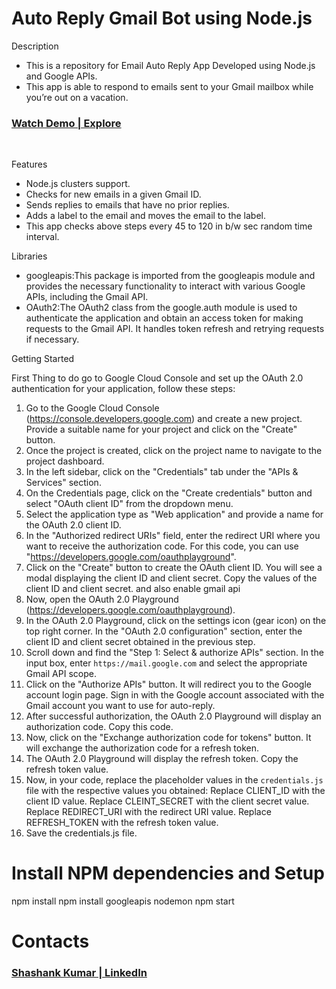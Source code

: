 # Auto Reply Gmail Bot using Node.js 

Description
- This is a repository for Email Auto Reply App Developed using Node.js and Google APIs.
- This app  is able to respond to emails sent to your Gmail mailbox while you’re out on a vacation.

<h3> <a href = "https://www.linkedin.com/in/stellarshank/"> Watch Demo | Explore</a> </h3><br>

 Features
- Node.js clusters support.
- Checks for new emails in a given Gmail ID.
- Sends replies to emails that have no prior replies.
- Adds a label to the email and moves the email to the label.
- This app checks above steps every 45 to 120 in b/w sec  random time interval. 

 Libraries  
- googleapis:This package is imported from the googleapis module and provides the necessary functionality to interact
   with various Google APIs, including the Gmail API.
- OAuth2:The OAuth2 class from the google.auth module is used to authenticate the application and obtain an access
   token for making requests to the Gmail API. It handles token refresh and retrying requests if necessary. 

 Getting Started

First Thing to do go to Google Cloud Console and set up the OAuth 2.0 authentication for
your application, follow these steps:
1. Go to the Google Cloud Console (https://console.developers.google.com) and create a new project. Provide a
   suitable name for your project and click on the "Create" button.
2. Once the project is created, click on the project name to navigate to the project dashboard.
3. In the left sidebar, click on the "Credentials" tab under the "APIs & Services" section.
4. On the Credentials page, click on the "Create credentials" button and select "OAuth client ID" from the
   dropdown menu.
5. Select the application type as "Web application" and provide a name for the OAuth 2.0 client ID.
6. In the "Authorized redirect URIs" field, enter the redirect URI where you want to receive the authorization
   code. For this code, you can use "https://developers.google.com/oauthplayground".
8. Click on the "Create" button to create the OAuth client ID. You will see a modal displaying the client ID
   and client secret. Copy the values of the client ID and client secret. and also enable gmail api 
9. Now, open the OAuth 2.0 Playground (https://developers.google.com/oauthplayground).
10. In the OAuth 2.0 Playground, click on the settings icon (gear icon) on the top right corner. In the
   "OAuth 2.0 configuration" section, enter the client ID and client secret obtained in the previous step.
11. Scroll down and find the "Step 1: Select & authorize APIs" section. In the input box, enter `https://mail.google.com`
   and select the appropriate Gmail API scope.
12. Click on the "Authorize APIs" button. It will redirect you to the Google account login page. Sign in with the
   Google account associated with the Gmail account you want to use for auto-reply.
13. After successful authorization, the OAuth 2.0 Playground will display an authorization code. Copy this code.
14. Now, click on the "Exchange authorization code for tokens" button. It will exchange the authorization code for
   a refresh token.
15. The OAuth 2.0 Playground will display the refresh token. Copy the refresh token value.
16. Now, in your code, replace the placeholder values in the `credentials.js` file with the respective values
   you obtained:
   Replace CLIENT_ID with the client ID value.
   Replace CLEINT_SECRET with the client secret value.
   Replace REDIRECT_URI with the redirect URI value.
   Replace REFRESH_TOKEN with the refresh token value.
17. Save the credentials.js file.


# Install NPM dependencies and Setup
npm install
npm install googleapis nodemon
npm start

# Contacts
<h3> <a href = "https://www.linkedin.com/in/stellarshank/"> Shashank Kumar | LinkedIn</a> </h3><br>

